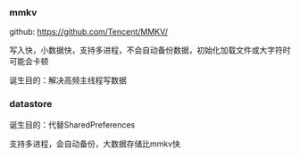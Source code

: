 ### mmkv
github: https://github.com/Tencent/MMKV/

写入快，小数据快，支持多进程，不会自动备份数据，初始化加载文件或大字符时可能会卡顿

诞生目的：解决高频主线程写数据

### datastore
诞生目的：代替SharedPreferences

支持多进程，会自动备份，大数据存储比mmkv快